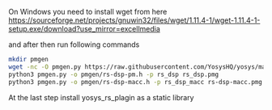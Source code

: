 On Windows you need to install wget from here
	https://sourceforge.net/projects/gnuwin32/files/wget/1.11.4-1/wget-1.11.4-1-setup.exe/download?use_mirror=excellmedia

and after then run following commands
```bash
mkdir pmgen
wget -nc -O pmgen.py https://raw.githubusercontent.com/YosysHQ/yosys/master/passes/pmgen/pmgen.py
python3 pmgen.py -o pmgen/rs-dsp-pm.h -p rs_dsp rs_dsp.pmg
python3 pmgen.py -o pmgen/rs-dsp-macc.h -p rs_dsp_macc rs-dsp-macc.pmg
```

At the last step install yosys_rs_plagin as a static library
